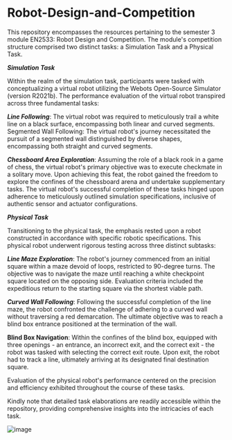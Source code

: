 # Robot-Design-and-Competition

This repository encompasses the resources pertaining to the semester 3 module EN2533: Robot Design and Competition.
The module's competition structure comprised two distinct tasks: a Simulation Task and a Physical Task.

_**Simulation Task**_

Within the realm of the simulation task, participants were tasked with conceptualizing a virtual robot utilizing the Webots Open-Source Simulator (version R2021b). The performance evaluation of the virtual robot transpired across three fundamental tasks:

_**Line Following**_: The virtual robot was required to meticulously trail a white line on a black surface, encompassing both linear and curved segments.
Segmented Wall Following: The virtual robot's journey necessitated the pursuit of a segmented wall distinguished by diverse shapes, encompassing both straight and curved segments.

_**Chessboard Area Exploration**_: Assuming the role of a black rook in a game of chess, the virtual robot's primary objective was to execute checkmate in a solitary move. Upon achieving this feat, the robot gained the freedom to explore the confines of the chessboard arena and undertake supplementary tasks.
The virtual robot's successful completion of these tasks hinged upon adherence to meticulously outlined simulation specifications, inclusive of authentic sensor and actuator configurations.




_**Physical Task**_


Transitioning to the physical task, the emphasis rested upon a robot constructed in accordance with specific robotic specifications. This physical robot underwent rigorous testing across three distinct subtasks:

_**Line Maze Exploration**_: The robot's journey commenced from an initial square within a maze devoid of loops, restricted to 90-degree turns. The objective was to navigate the maze until reaching a white checkpoint square located on the opposing side. Evaluation criteria included the expeditious return to the starting square via the shortest viable path.

_**Curved Wall Following**_: Following the successful completion of the line maze, the robot confronted the challenge of adhering to a curved wall without traversing a red demarcation. The ultimate objective was to reach a blind box entrance positioned at the termination of the wall.

**Blind Box Navigation**: Within the confines of the blind box, equipped with three openings - an entrance, an incorrect exit, and the correct exit - the robot was tasked with selecting the correct exit route. Upon exit, the robot had to track a line, ultimately arriving at its designated final destination square.

Evaluation of the physical robot's performance centered on the precision and efficiency exhibited throughout the course of these tasks.

Kindly note that detailed task elaborations are readily accessible within the repository, providing comprehensive insights into the intricacies of each task.


![image](https://github.com/NipunPushpakumara/Robot-Design-and-Competition/assets/129825942/36be4a04-071e-4f3d-a127-21fde766138f)



